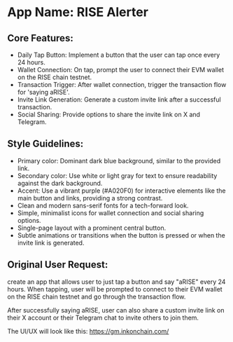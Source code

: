 # **App Name**: RISE Alerter

## Core Features:

- Daily Tap Button: Implement a button that the user can tap once every 24 hours.
- Wallet Connection: On tap, prompt the user to connect their EVM wallet on the RISE chain testnet.
- Transaction Trigger: After wallet connection, trigger the transaction flow for 'saying aRISE'.
- Invite Link Generation: Generate a custom invite link after a successful transaction.
- Social Sharing: Provide options to share the invite link on X and Telegram.

## Style Guidelines:

- Primary color: Dominant dark blue background, similar to the provided link.
- Secondary color: Use white or light gray for text to ensure readability against the dark background.
- Accent: Use a vibrant purple (#A020F0) for interactive elements like the main button and links, providing a strong contrast.
- Clean and modern sans-serif fonts for a tech-forward look.
- Simple, minimalist icons for wallet connection and social sharing options.
- Single-page layout with a prominent central button.
- Subtle animations or transitions when the button is pressed or when the invite link is generated.

## Original User Request:
create an app that allows user to just tap a button and say "aRISE" every 24 hours. When tapping, user will be prompted to connect to their EVM wallet on the RISE chain testnet and go through the transaction flow.

After successfully saying aRISE, user can also share a custom invite link on their X account or their Telegram chat to invite others to join them.

The UI/UX will look like this: https://gm.inkonchain.com/
  